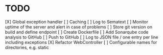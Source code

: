 # TODO

[X] Global exception handler
[ ] Caching
[ ] Log to Sematext
[ ] Monitor uptime of the server and alert in case of problems
[ ] Store git version on build and define endpoint
[ ] Create Dockerfile
[ ] Add Sonarqube code analysis to GitHub
[ ] Push to GitHub
[ ] Log to JSON file / one entry per line including exceptions
[X] Refactor WebController
[ ] Configurable names for directories, e.g. static